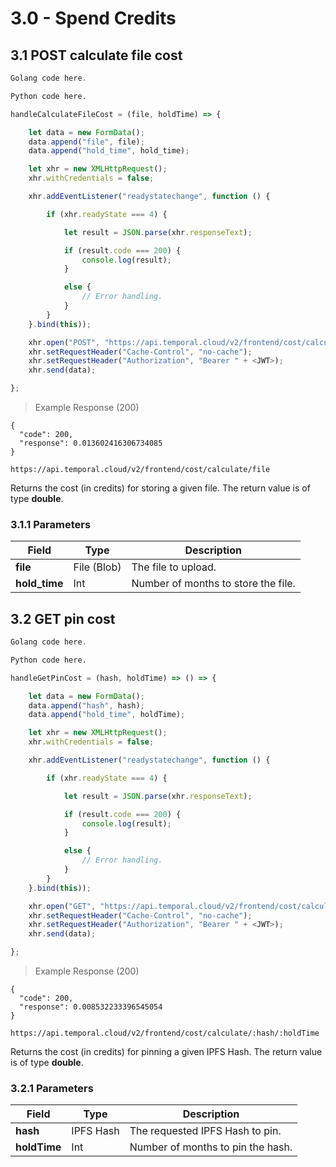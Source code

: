 # 3.0 - Spend Credits

## 3.1 POST calculate file cost

```go
Golang code here.
```

```python
Python code here.
```

```javascript
handleCalculateFileCost = (file, holdTime) => {

    let data = new FormData();
    data.append("file", file);
    data.append("hold_time", hold_time);

    let xhr = new XMLHttpRequest();
    xhr.withCredentials = false;

    xhr.addEventListener("readystatechange", function () {

        if (xhr.readyState === 4) {

            let result = JSON.parse(xhr.responseText);

            if (result.code === 200) {
                console.log(result);
            }

            else {
                // Error handling.
            }
        }
    }.bind(this));

    xhr.open("POST", "https://api.temporal.cloud/v2/frontend/cost/calculate/file");
    xhr.setRequestHeader("Cache-Control", "no-cache");
    xhr.setRequestHeader("Authorization", "Bearer " + <JWT>);
    xhr.send(data);

};
```

> Example Response (200)

```
{
  "code": 200,
  "response": 0.013602416306734085
}
```

`https://api.temporal.cloud/v2/frontend/cost/calculate/file`

Returns the cost (in credits) for storing a given file. The return value is of type <b>double</b>.

### 3.1.1 Parameters

| Field | Type | Description
|-----------|------|-------------
| <b>file</b> | File (Blob) | The file to upload.
| <b>hold_time</b> | Int | Number of months to store the file.

## 3.2 GET pin cost

```go
Golang code here.
```

```python
Python code here.
```

```javascript
handleGetPinCost = (hash, holdTime) => () => {

    let data = new FormData();
    data.append("hash", hash);
    data.append("hold_time", holdTime);

    let xhr = new XMLHttpRequest();
    xhr.withCredentials = false;

    xhr.addEventListener("readystatechange", function () {

        if (xhr.readyState === 4) {

            let result = JSON.parse(xhr.responseText);

            if (result.code === 200) {
                console.log(result);
            }

            else {
                // Error handling.
            }
        }
    }.bind(this));

    xhr.open("GET", "https://api.temporal.cloud/v2/frontend/cost/calculate/" + hash + "/" + holdTime);
    xhr.setRequestHeader("Cache-Control", "no-cache");
    xhr.setRequestHeader("Authorization", "Bearer " + <JWT>);
    xhr.send(data);

};
```

> Example Response (200)

```
{
  "code": 200,
  "response": 0.008532233396545054
}
```

`https://api.temporal.cloud/v2/frontend/cost/calculate/:hash/:holdTime`

Returns the cost (in credits) for pinning a given IPFS Hash. The return value is of type <b>double</b>.

### 3.2.1 Parameters

| Field | Type | Description
|-----------|------|-------------
| <b>hash</b> | IPFS Hash | The requested IPFS Hash to pin.
| <b>holdTime</b> | Int | Number of months to pin the hash.





